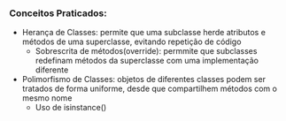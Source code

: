 ### Conceitos Praticados:
- Herança de Classes: permite que uma subclasse herde atributos e métodos de uma superclasse, evitando repetição de código
  - Sobrescrita de métodos(override): permmite que subclasses redefinam métodos da superclasse com uma implementação diferente
- Polimorfismo de Classes: objetos de diferentes classes podem ser tratados de forma uniforme, desde que compartilhem métodos com o mesmo nome
  - Uso de isinstance()

